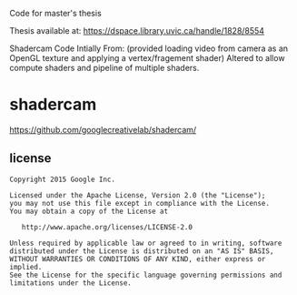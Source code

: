 Code for master's thesis

Thesis available at:
https://dspace.library.uvic.ca/handle/1828/8554

Shadercam Code Intially From:
(provided loading video from camera as an OpenGL texture and applying a vertex/fragement shader)
Altered to allow compute shaders and pipeline of multiple shaders.

shadercam
=========

https://github.com/googlecreativelab/shadercam/

license
-------

```
Copyright 2015 Google Inc.

Licensed under the Apache License, Version 2.0 (the "License");
you may not use this file except in compliance with the License.
You may obtain a copy of the License at

   http://www.apache.org/licenses/LICENSE-2.0

Unless required by applicable law or agreed to in writing, software
distributed under the License is distributed on an "AS IS" BASIS,
WITHOUT WARRANTIES OR CONDITIONS OF ANY KIND, either express or implied.
See the License for the specific language governing permissions and
limitations under the License.
```
